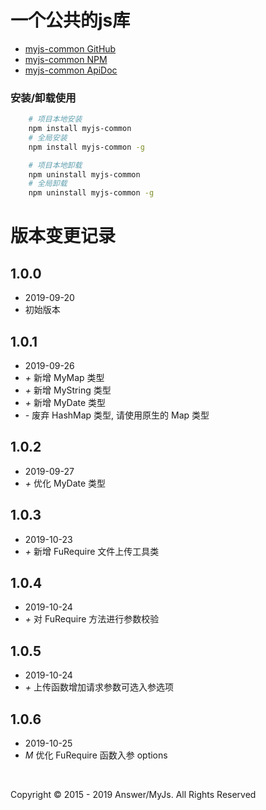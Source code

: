 # 一个公共的js库
 - [myjs-common GitHub](https://github.com/AnswerAIL/myjs-common)
 - [myjs-common NPM](https://www.npmjs.com/package/myjs-common)
 - [myjs-common ApiDoc](https://github.com/AnswerAIL/myjs-common/blob/master/docs/HANDBOOK.md)


### 安装/卸载使用
```bash
    # 项目本地安装
    npm install myjs-common
    # 全局安装
    npm install myjs-common -g

    # 项目本地卸载
    npm uninstall myjs-common
    # 全局卸载
    npm uninstall myjs-common -g
```


# 版本变更记录

## 1.0.0
 - 2019-09-20
 - 初始版本

## 1.0.1

- 2019-09-26
- *+* 新增 MyMap 类型
- *+* 新增 MyString 类型
- *+* 新增 MyDate 类型
- *-* 废弃 HashMap 类型, 请使用原生的 Map 类型

## 1.0.2

- 2019-09-27
- *+* 优化 MyDate 类型

## 1.0.3

- 2019-10-23
- *+* 新增 FuRequire 文件上传工具类

## 1.0.4

- 2019-10-24
- *+* 对 FuRequire 方法进行参数校验

## 1.0.5

- 2019-10-24
- *+* 上传函数增加请求参数可选入参选项

## 1.0.6

- 2019-10-25
- *M* 优化 FuRequire 函数入参 options



&nbsp;


Copyright © 2015 - 2019 Answer/MyJs. All Rights Reserved